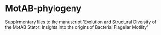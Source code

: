 # MotAB-phylogeny
Supplementary files to the manuscript 'Evolution and Structural Diversity of the MotAB Stator: Insights into the origins of Bacterial Flagellar Motility'
